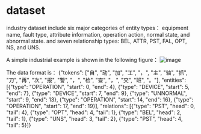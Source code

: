 # dataset
 industry dataset include six major categories of entity types： equipment name, fault type, attribute information, operation action, normal state, and abnormal state. and seven relationship types: BEL, ATTR, PST, FAL, OPT, NS, and UNS.


A simple industrial example is shown in the following figure：
![image](https://github.com/user-attachments/assets/145e6c5b-7919-4472-b918-bc9975039193)

The data format is：
{"tokens": ["自", "动", "加", "工", "，", "主", "轴", "抓", "刀", "再", "次", "报", "警", "，", "检", "查", "，", "交", "班", "。"], "entities": [{"type": "OPERATION", "start": 0, "end": 4}, {"type": "DEVICE", "start": 5, "end": 7}, {"type": "DEVICE", "start": 7, "end": 9}, {"type": "UNNORMAL", "start": 9, "end": 13}, {"type": "OPERATION", "start": 14, "end": 16}, {"type": "OPERATION", "start": 17, "end": 19}], "relations": [{"type": "PST", "head": 0, "tail": 4}, {"type": "OPT", "head": 4, "tail": 1}, {"type": "BEL", "head": 2, "tail": 1}, {"type": "UNS", "head": 3, "tail": 2}, {"type": "PST", "head": 4, "tail": 5}]}
